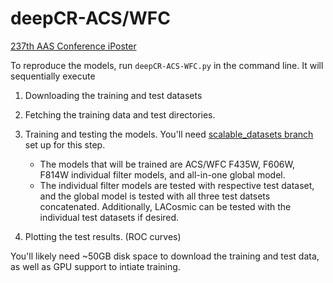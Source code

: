 # deepCR-ACS/WFC

[237th AAS Conference iPoster](https://aas237-aas.ipostersessions.com/default.aspx?s=07-D9-F1-08-FF-FC-4D-C0-1B-26-F8-6D-12-B5-4F-90&guestview=true) 

To reproduce the models, run ``deepCR-ACS-WFC.py`` in the command line. It will sequentially execute
1. Downloading the training and test datasets
2. Fetching the training data and test directories.
3. Training and testing the models. You'll need [scalable_datasets branch](https://github.com/profjsb/deepCR/tree/f017545e34559db93a8fdffa239f60d367fd9226) set up for this step.

    * The models that will be trained are ACS/WFC F435W, F606W, F814W individual filter models, and all-in-one global model.
    * The individual filter models are tested with respective test dataset, and the global model is tested with all three test datsets concatenated. Additionally, LACosmic can be tested with the individual test datasets if desired. 
4. Plotting the test results. (ROC curves)

You'll likely need ~50GB disk space to download the training and test data, as well as GPU support to intiate training. 
